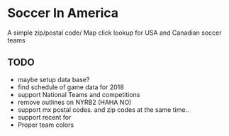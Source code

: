 # Soccer In America
A simple zip/postal code/ Map click lookup for USA and Canadian soccer teams

## TODO
* maybe setup data base?
* find schedule of game data for 2018
* support National Teams and competitions 
* remove outlines on NYRB2 (HAHA NO)
* support mx postal codes. and zip codes at the same time..
* support recent for
* Proper team colors







